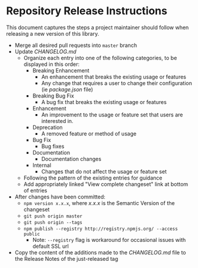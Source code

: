 # Repository Release Instructions

This document captures the steps a project maintainer should follow when releasing a new version of this library.

* Merge all desired pull requests into `master` branch
* Update *CHANGELOG.md*
    * Organize each entry into one of the following categories, to be displayed in this order:
        * Breaking Enhancement
            * An enhancement that breaks the existing usage or features
            * Any change that requires a user to change their configuration (ie _package.json_ file)
        * Breaking Bug Fix
            * A bug fix that breaks the existing usage or features
        * Enhancement
            * An improvement to the usage or feature set that users are interested in.
        * Deprecation
            * A removed feature or method of usage
        * Bug Fix
            * Bug fixes
        * Documentation
            * Documentation changes
        * Internal
            * Changes that do not affect the usage or feature set
    * Following the pattern of the existing entries for guidance
    * Add appropriately linked "View complete changeset" link at bottom of entries
* After changes have been committed:
    * `npm version x.x.x`, where *x.x.x* is the Semantic Version of the changeset
    * `git push origin master`
    * `git push origin --tags`
    * `npm publish --registry http://registry.npmjs.org/ --access public`
        * Note: `--registry` flag is workaround for occasional issues with default SSL url
* Copy the content of the additions made to the *CHANGELOG.md* file to the Release Notes of the just-released tag
